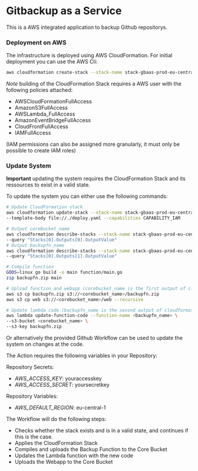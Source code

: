 # Gitbackup as a Service

This is a AWS integrated application to backup Github repositorys.



### Deployment on AWS

The infrastructure is deployed using AWS CloudFormation. For initial deployment you can use the AWS Cli:

```bash
aws cloudformation create-stack --stack-name stack-gbaas-prod-eu-central-1-1 --template-body file://./deploy.yaml --capabilities CAPABILITY_IAM
```

*Note* building of the CloudFormation Stack requires a AWS user with the following policies attached:
- AWSCloudFormationFullAccess
- AmazonS3FullAccess
- AWSLambda_FullAccess
- AmazonEventBridgeFullAccess
- CloudFrontFullAccess
- IAMFullAccess

(IAM permissions can also be assigned more granularly, it must only be possible to create IAM roles)

### Update System

**Important** updating the system requires the CloudFormation Stack and its ressources to exist in a valid state.

To update the system you can either use the following commands:

```bash
# Update CloudFormation stack
aws cloudformation update-stack --stack-name stack-gbaas-prod-eu-central-1-1 \
--template-body file://./deploy.yaml --capabilities CAPABILITY_IAM

# Output corebucket_name
aws cloudformation describe-stacks --stack-name stack-gbaas-prod-eu-central-1-1 \
--query "Stacks[0].Outputs[0].OutputValue"
# Output backupfn_name
aws cloudformation describe-stacks --stack-name stack-gbaas-prod-eu-central-1-1 \
--query "Stacks[0].Outputs[1].OutputValue"

# Compile function
GOOS=linux go build -o main function/main.go
zip backupfn.zip main

# Upload function and webapp (corebucket_name is the first output of cloudformation)
aws s3 cp backupfn.zip s3://<corebucket_name>/backupfn.zip
aws s3 cp web s3://<corebucket_name>/web --recursive

# Update lambda code (backupfn_name is the second output of cloudformation)
aws lambda update-function-code --function-name <backupfn_name> \
--s3-bucket <corebucket_name> \
--s3-key backupfn.zip
```

Or alternatively the provided Github Workflow can be used to update the system on changes at the code.

The Action requires the following variables in your Repository:

Repository Secrets:
- *AWS_ACCESS_KEY*: youraccesskey
- *AWS_ACCESS_SECRET*: yoursecretkey

Repository Variables:
- *AWS_DEFAULT_REGION*: eu-central-1


The Workflow will do the following steps:
- Checks whether the stack exists and is in a valid state, and continues if this is the case.
- Applies the CloudFormation Stack
- Compiles and uploads the Backup Function to the Core Bucket
- Updates the Lambda function with the new code
- Uploads the Webapp to the Core Bucket
